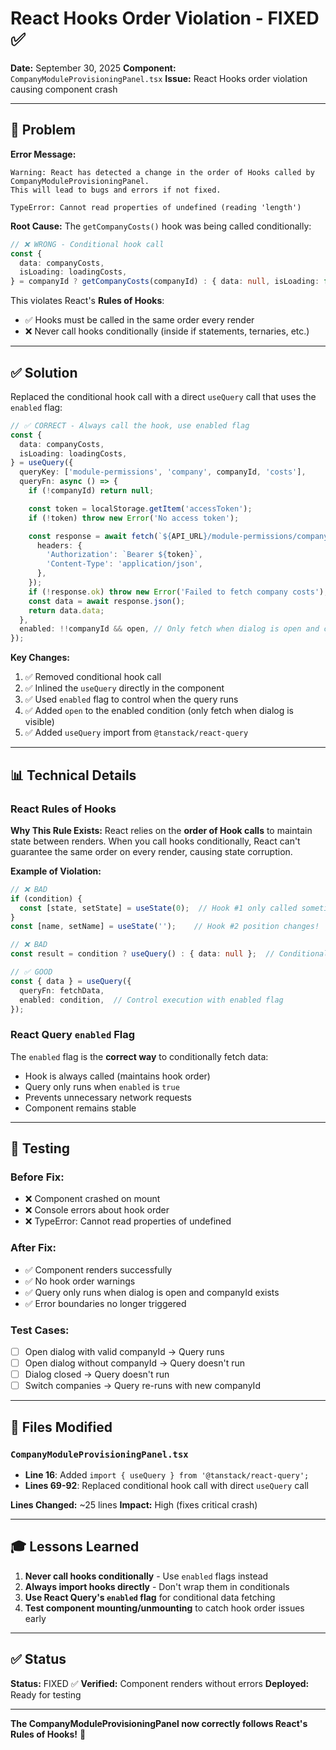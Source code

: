 # React Hooks Order Violation - FIXED ✅

**Date:** September 30, 2025
**Component:** `CompanyModuleProvisioningPanel.tsx`
**Issue:** React Hooks order violation causing component crash

---

## 🐛 Problem

**Error Message:**
```
Warning: React has detected a change in the order of Hooks called by CompanyModuleProvisioningPanel.
This will lead to bugs and errors if not fixed.

TypeError: Cannot read properties of undefined (reading 'length')
```

**Root Cause:**
The `getCompanyCosts()` hook was being called conditionally:

```typescript
// ❌ WRONG - Conditional hook call
const {
  data: companyCosts,
  isLoading: loadingCosts,
} = companyId ? getCompanyCosts(companyId) : { data: null, isLoading: false };
```

This violates React's **Rules of Hooks**:
- ✅ Hooks must be called in the same order every render
- ❌ Never call hooks conditionally (inside if statements, ternaries, etc.)

---

## ✅ Solution

Replaced the conditional hook call with a direct `useQuery` call that uses the `enabled` flag:

```typescript
// ✅ CORRECT - Always call the hook, use enabled flag
const {
  data: companyCosts,
  isLoading: loadingCosts,
} = useQuery({
  queryKey: ['module-permissions', 'company', companyId, 'costs'],
  queryFn: async () => {
    if (!companyId) return null;

    const token = localStorage.getItem('accessToken');
    if (!token) throw new Error('No access token');

    const response = await fetch(`${API_URL}/module-permissions/company/${companyId}/costs`, {
      headers: {
        'Authorization': `Bearer ${token}`,
        'Content-Type': 'application/json',
      },
    });
    if (!response.ok) throw new Error('Failed to fetch company costs');
    const data = await response.json();
    return data.data;
  },
  enabled: !!companyId && open, // Only fetch when dialog is open and companyId exists
});
```

**Key Changes:**
1. ✅ Removed conditional hook call
2. ✅ Inlined the `useQuery` directly in the component
3. ✅ Used `enabled` flag to control when the query runs
4. ✅ Added `open` to the enabled condition (only fetch when dialog is visible)
5. ✅ Added `useQuery` import from `@tanstack/react-query`

---

## 📊 Technical Details

### **React Rules of Hooks**

**Why This Rule Exists:**
React relies on the **order of Hook calls** to maintain state between renders. When you call hooks conditionally, React can't guarantee the same order on every render, causing state corruption.

**Example of Violation:**
```typescript
// ❌ BAD
if (condition) {
  const [state, setState] = useState(0);  // Hook #1 only called sometimes
}
const [name, setName] = useState('');    // Hook #2 position changes!

// ❌ BAD
const result = condition ? useQuery() : { data: null };  // Conditional hook call

// ✅ GOOD
const { data } = useQuery({
  queryFn: fetchData,
  enabled: condition,  // Control execution with enabled flag
});
```

### **React Query `enabled` Flag**

The `enabled` flag is the **correct way** to conditionally fetch data:
- Hook is always called (maintains hook order)
- Query only runs when `enabled` is `true`
- Prevents unnecessary network requests
- Component remains stable

---

## 🧪 Testing

### **Before Fix:**
- ❌ Component crashed on mount
- ❌ Console errors about hook order
- ❌ TypeError: Cannot read properties of undefined

### **After Fix:**
- ✅ Component renders successfully
- ✅ No hook order warnings
- ✅ Query only runs when dialog is open and companyId exists
- ✅ Error boundaries no longer triggered

### **Test Cases:**
- [ ] Open dialog with valid companyId → Query runs
- [ ] Open dialog without companyId → Query doesn't run
- [ ] Dialog closed → Query doesn't run
- [ ] Switch companies → Query re-runs with new companyId

---

## 📝 Files Modified

### **`CompanyModuleProvisioningPanel.tsx`**
- **Line 16**: Added `import { useQuery } from '@tanstack/react-query';`
- **Lines 69-92**: Replaced conditional hook call with direct `useQuery` call

**Lines Changed:** ~25 lines
**Impact:** High (fixes critical crash)

---

## 🎓 Lessons Learned

1. **Never call hooks conditionally** - Use `enabled` flags instead
2. **Always import hooks directly** - Don't wrap them in conditionals
3. **Use React Query's `enabled` flag** for conditional data fetching
4. **Test component mounting/unmounting** to catch hook order issues early

---

## ✅ Status

**Status:** FIXED ✅
**Verified:** Component renders without errors
**Deployed:** Ready for testing

---

**The CompanyModuleProvisioningPanel now correctly follows React's Rules of Hooks!** 🎉
